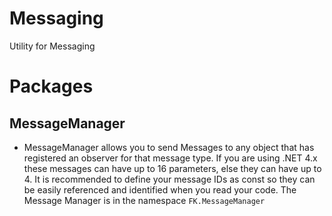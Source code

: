 # Messaging
Utility for Messaging

# Packages
## MessageManager
- MessageManager allows you to send Messages to any object that has registered an observer for that message type.
If you are using .NET 4.x these messages can have up to 16 parameters, else they can have up to 4.
It is recommended to define your message IDs as const so they can be easily referenced and identified when you read your code.
The Message Manager is in the namespace `FK.MessageManager`
